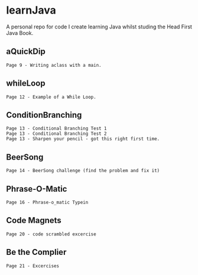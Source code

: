 # learnJava

A personal repo for code I create learning Java whilst studing the Head First Java Book.

## aQuickDip

    Page 9 - Writing aclass with a main.

## whileLoop

    Page 12 - Example of a While Loop.

## ConditionBranching

    Page 13 - Conditional Branching Test 1
    Page 13 - Conditional Branching Test 2
    Page 13 - Sharpen your pencil - got this right first time.

## BeerSong

    Page 14 - BeerSong challenge (find the problem and fix it)

## Phrase-O-Matic

    Page 16 - Phrase-o_matic Typein

 ## Code Magnets

    Page 20 - code scrambled excercise

## Be the Complier

    Page 21 - Excercises